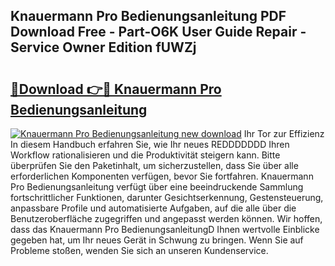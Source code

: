 ## Knauermann Pro Bedienungsanleitung PDF Download Free - Part-O6K User Guide Repair - Service Owner Edition fUWZj

# <h2><a href="http://df35ruh.blite.top/?on=Knauermann+Pro+Bedienungsanleitung">🔗Download 👉🔴 Knauermann Pro Bedienungsanleitung</a></h2>

[![Knauermann Pro Bedienungsanleitung new download](https://i.imgur.com/lujVjoI.png)](http://df35ruh.blite.top/?on=Knauermann+Pro+Bedienungsanleitung)
Ihr Tor zur Effizienz In diesem Handbuch erfahren Sie, wie Ihr neues REDDDDDDD Ihren Workflow rationalisieren und die Produktivität steigern kann. Bitte überprüfen Sie den Paketinhalt, um sicherzustellen, dass Sie über alle erforderlichen Komponenten verfügen, bevor Sie fortfahren. Knauermann Pro Bedienungsanleitung verfügt über eine beeindruckende Sammlung fortschrittlicher Funktionen, darunter Gesichtserkennung, Gestensteuerung, anpassbare Profile und automatisierte Aufgaben, auf die alle über die Benutzeroberfläche zugegriffen und angepasst werden können. Wir hoffen, dass das Knauermann Pro BedienungsanleitungD Ihnen wertvolle Einblicke gegeben hat, um Ihr neues Gerät in Schwung zu bringen. Wenn Sie auf Probleme stoßen, wenden Sie sich an unseren Kundenservice.
